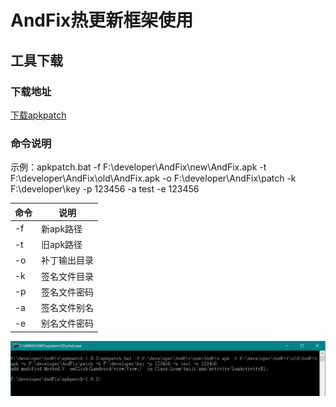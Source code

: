 # AndFix热更新框架使用
## 工具下载
### 下载地址
[下载apkpatch](https://raw.githubusercontent.com/alibaba/AndFix/master/tools/apkpatch-1.0.3.zip)
### 命令说明
示例：apkpatch.bat -f F:\developer\AndFix\new\AndFix.apk -t F:\developer\AndFix\old\AndFix.apk -o F:\developer\AndFix\patch -k F:\developer\key -p 123456 -a test -e 123456

| 命令  | 说明    |
| --- | ------------ |
| -f  | 新apk路径    |
| -t  | 旧apk路径    |
| -o  | 补丁输出目录 |
| -k  | 签名文件目录 |
| -p  | 签名文件密码 |
| -a  | 签名文件别名 |
| -e  | 别名文件密码 |
![命令示例](./picture/AndFix命令示例.PNG)


